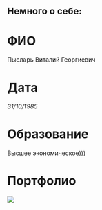 ## Немного о себе:

# ФИО
Пысларь Виталий Георгиевич
# Дата
*31/10/1985*
# Образование
Высшее экономическое)))

# Портфолио
![](https://drive.google.com/file/d/1FFF4kcy0qHVA31a-FH2bnryoN3ODXelz/view?usp=sharing)
